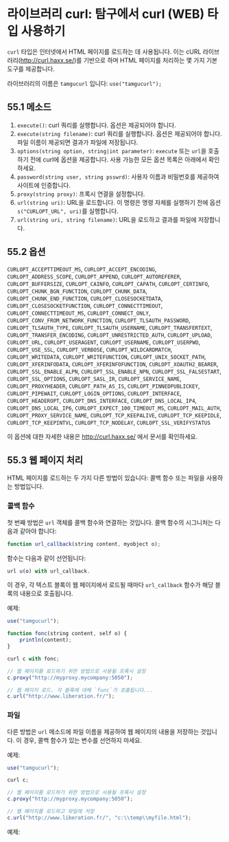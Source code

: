# 라이브러리 curl: 탐구에서 curl (WEB) 타입 사용하기

`curl` 타입은 인터넷에서 HTML 페이지를 로드하는 데 사용됩니다. 이는 cURL 라이브러리(http://curl.haxx.se/)를 기반으로 하며 HTML 페이지를 처리하는 몇 가지 기본 도구를 제공합니다.

라이브러리의 이름은 `tamgucurl` 입니다: `use("tamgucurl");`

## 55.1 메소드
1. `execute()`: curl 쿼리를 실행합니다. 옵션은 제공되어야 합니다.
2. `execute(string filename)`: curl 쿼리를 실행합니다. 옵션은 제공되어야 합니다. 파일 이름이 제공되면 결과가 파일에 저장됩니다.
3. `options(string option, string|int parameter)`: `execute` 또는 `url`을 호출하기 전에 curl에 옵션을 제공합니다. 사용 가능한 모든 옵션 목록은 아래에서 확인하세요.
4. `password(string user, string psswrd)`: 사용자 이름과 비밀번호를 제공하여 사이트에 인증합니다.
5. `proxy(string proxy)`: 프록시 연결을 설정합니다.
6. `url(string uri)`: URL을 로드합니다. 이 명령은 명령 자체를 실행하기 전에 옵션 `s("CURLOPT_URL", uri)`를 실행합니다.
7. `url(string uri, string filename)`: URL을 로드하고 결과를 파일에 저장합니다.

## 55.2 옵션
`CURLOPT_ACCEPTTIMEOUT_MS`, `CURLOPT_ACCEPT_ENCODING`, `CURLOPT_ADDRESS_SCOPE`, `CURLOPT_APPEND`, `CURLOPT_AUTOREFERER`, `CURLOPT_BUFFERSIZE`, `CURLOPT_CAINFO`, `CURLOPT_CAPATH`, `CURLOPT_CERTINFO`, `CURLOPT_CHUNK_BGN_FUNCTION`, `CURLOPT_CHUNK_DATA`, `CURLOPT_CHUNK_END_FUNCTION`, `CURLOPT_CLOSESOCKETDATA`, `CURLOPT_CLOSESOCKETFUNCTION`, `CURLOPT_CONNECTTIMEOUT`, `CURLOPT_CONNECTTIMEOUT_MS`, `CURLOPT_CONNECT_ONLY`, `CURLOPT_CONV_FROM_NETWORK_FUNCTION`, `CURLOPT_TLSAUTH_PASSWORD`, `CURLOPT_TLSAUTH_TYPE`, `CURLOPT_TLSAUTH_USERNAME`, `CURLOPT_TRANSFERTEXT`, `CURLOPT_TRANSFER_ENCODING`, `CURLOPT_UNRESTRICTED_AUTH`, `CURLOPT_UPLOAD`, `CURLOPT_URL`, `CURLOPT_USERAGENT`, `CURLOPT_USERNAME`, `CURLOPT_USERPWD`, `CURLOPT_USE_SSL`, `CURLOPT_VERBOSE`, `CURLOPT_WILDCARDMATCH`, `CURLOPT_WRITEDATA`, `CURLOPT_WRITEFUNCTION`, `CURLOPT_UNIX_SOCKET_PATH`, `CURLOPT_XFERINFODATA`, `CURLOPT_XFERINFOFUNCTION`, `CURLOPT_XOAUTH2_BEARER`, `CURLOPT_SSL_ENABLE_ALPN`, `CURLOPT_SSL_ENABLE_NPN`, `CURLOPT_SSL_FALSESTART`, `CURLOPT_SSL_OPTIONS`, `CURLOPT_SASL_IR`, `CURLOPT_SERVICE_NAME`, `CURLOPT_PROXYHEADER`, `CURLOPT_PATH_AS_IS`, `CURLOPT_PINNEDPUBLICKEY`, `CURLOPT_PIPEWAIT`, `CURLOPT_LOGIN_OPTIONS`, `CURLOPT_INTERFACE`, `CURLOPT_HEADEROPT`, `CURLOPT_DNS_INTERFACE`, `CURLOPT_DNS_LOCAL_IP4`, `CURLOPT_DNS_LOCAL_IP6`, `CURLOPT_EXPECT_100_TIMEOUT_MS`, `CURLOPT_MAIL_AUTH`, `CURLOPT_PROXY_SERVICE_NAME`, `CURLOPT_TCP_KEEPALIVE`, `CURLOPT_TCP_KEEPIDLE`, `CURLOPT_TCP_KEEPINTVL`, `CURLOPT_TCP_NODELAY`, `CURLOPT_SSL_VERIFYSTATUS`

이 옵션에 대한 자세한 내용은 http://curl.haxx.se/ 에서 문서를 확인하세요.

## 55.3 웹 페이지 처리
HTML 페이지를 로드하는 두 가지 다른 방법이 있습니다: 콜백 함수 또는 파일을 사용하는 방법입니다.

### 콜백 함수
첫 번째 방법은 `url` 객체를 콜백 함수와 연결하는 것입니다. 콜백 함수의 시그니처는 다음과 같아야 합니다:

```javascript
function url_callback(string content, myobject o);
```

함수는 다음과 같이 선언됩니다:

```javascript
url u(o) with url_callback.
```

이 경우, 각 텍스트 블록이 웹 페이지에서 로드될 때마다 `url_callback` 함수가 해당 블록의 내용으로 호출됩니다.

예제:

```javascript
use("tamgucurl");

function fonc(string content, self o) {
    println(content);
}

curl c with fonc;

// 웹 페이지를 로드하기 위한 방법으로 사용될 프록시 설정
c.proxy("http://myproxy.mycompany:5050");

// 웹 페이지 로드. 각 블록에 대해 `func`가 호출됩니다...
c.url("http://www.liberation.fr/");
```

### 파일
다른 방법은 `url` 메소드에 파일 이름을 제공하여 웹 페이지의 내용을 저장하는 것입니다. 이 경우, 콜백 함수가 있는 변수를 선언하지 마세요.

예제:

```javascript
use("tamgucurl");

curl c;

// 웹 페이지를 로드하기 위한 방법으로 사용될 프록시 설정
c.proxy("http://myproxy.mycompany:5050");

// 웹 페이지를 로드하고 파일에 저장
c.url("http://www.liberation.fr/", "c:\\temp\\myfile.html");
```

예제: